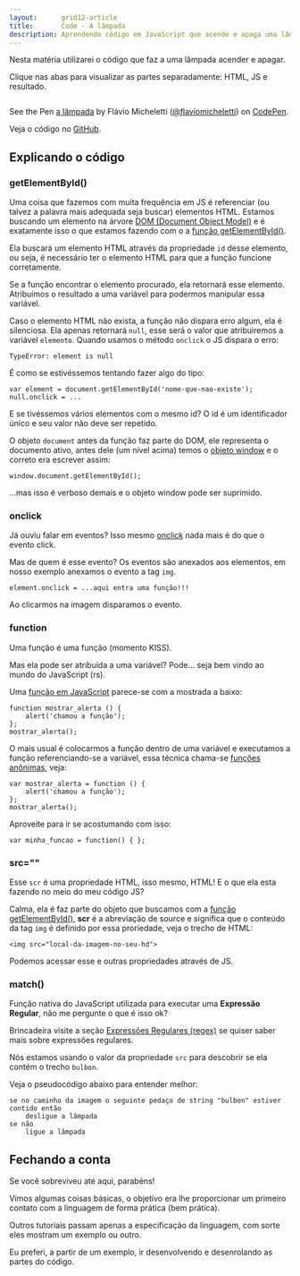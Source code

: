 ```yaml
---
layout:      grid12-article
title:       Code - A lâmpada
description: Aprendendo código em JavaScript que acende e apaga uma lâmpada (princípio de animações com JS)!
---
```


Nesta matéria utilizarei o código que faz a uma lâmpada acender e apagar.

Clique nas abas para visualizar as partes separadamente: HTML, JS e resultado.

<div data-height="266" data-theme-id="2897" data-slug-hash="zFGvl" data-default-tab="null" data-user="flaviomicheletti" class='codepen'><pre><code></code></pre>
<p>See the Pen <a href='http://codepen.io/flaviomicheletti/pen/zFGvl/'>a lâmpada</a> by Flávio Micheletti (<a href='http://codepen.io/flaviomicheletti'>@flaviomicheletti</a>) on <a href='http://codepen.io'>CodePen</a>.</p>
</div><script async src="//codepen.io/assets/embed/ei.js"></script>

Veja o código no [GitHub](https://github.com/devfuria/javascript-exemplos/tree/master/lampada).



Explicando o código
---

### getElementById()

Uma coisa que fazemos com muita frequência em JS é referenciar (ou talvez a palavra mais adequada seja buscar) elementos
HTML. Estamos buscando um elemento na árvore [DOM (Document Object Model)](/javascript/dom/) e é exatamente isso o que estamos fazendo
com o a [função getElementById()](/javascript/refs/getelementbyid).

Ela buscará um elemento HTML através da propriedade `id` desse elemento, ou seja, é necessário ter o elemento HTML para
que a função funcione corretamente.

Se a função encontrar o elemento procurado, ela retornará esse elemento. Atribuímos o resultado a uma variável para 
podermos manipular essa variável. 

Caso o elemento HTML não exista, a função não dispara erro algum, ela é silenciosa. Ela apenas retornará `null`, esse 
será o valor que atribuiremos a variável `elemento`. Quando usamos o método `onclick` o JS dispara o erro:

    TypeError: element is null

É como se estivéssemos tentando fazer algo do tipo:

    var element = document.getElementById('nome-que-nao-existe');
    null.onclick = ...

E se tivéssemos vários elementos com o mesmo id? O id é um identificador único e seu valor não deve ser repetido.

O objeto `document` antes da função faz parte do DOM, ele representa o documento ativo, antes dele (um nível acima) 
temos o [objeto window](/javascript/objeto-global/) e o correto era escrever assim:

    window.document.getElementById();

...mas isso é verboso demais e o objeto window pode ser suprimido.



### onclick

Já ouviu falar em eventos? Isso mesmo [onclick](/javascript/refs/onclick/) nada mais é do que o evento click.

Mas de quem é esse evento? Os eventos são anexados aos elementos, em nosso exemplo anexamos o evento a tag `img`.

    element.onclick = ...aqui entra uma função!!!

Ao clicarmos na imagem disparamos o evento.



### function

Uma função é uma função (momento KISS).

Mas ela pode ser atribuída a uma variável? Pode... seja bem vindo ao mundo do JavaScript (rs).

Uma [função em JavaScript](/javascript/refs/funcoes/) parece-se com a mostrada a baixo:

    function mostrar_alerta () {
        alert('chamou a função');
    };
    mostrar_alerta();

O mais usual é colocarmos a função dentro de uma variável e executamos a função referenciando-se a variável, essa técnica
chama-se [funções anônimas](/javascript/refs/funcoes-anonimas/), veja:

    var mostrar_alerta = function () {
        alert('chamou a função');
    };
    mostrar_alerta();

Aproveite para ir se acostumando com isso:

    var minha_funcao = function() { };



### src=""

Esse `scr` é uma propriedade HTML, isso mesmo, HTML! E o que ela esta fazendo no meio do meu código JS?

Calma, ela é faz parte do objeto que buscamos com a [função getElementById()](/javascript/refs/getelementbyid), __scr__
é a abreviação de source e significa que o conteúdo da tag `img` é definido por essa proriedade, veja o trecho de HTML:

    <img src="local-da-imagem-no-seu-hd">

Podemos acessar esse e outras propriedades através de JS.




### match()

Função nativa do JavaScript utilizada para executar uma __Expressão Regular__, não me pergunte o que é isso ok?

Brincadeira visite a seção [Expressões Regulares (regex)](/regex/) se quiser saber mais sobre expressões regulares.

Nós estamos usando o valor da propriedade `src` para descobrir se ela contém o trecho `bulbon`.

Veja o pseudocódigo abaixo para entender melhor:

    se no caminho da imagem o seguinte pedaço de string "bulbon" estiver contido então
        desligue a lâmpada
    se não
        ligue a lâmpada



Fechando a conta
---

Se você sobreviveu até aqui, parabéns!

Vimos algumas coisas básicas, o objetivo era lhe proporcionar um primeiro contato com a linguagem de forma prática (bem prática).

Outros tutoriais passam apenas a especificação da linguagem, com sorte eles mostram um exemplo ou outro.

Eu preferi, a partir de um exemplo, ir desenvolvendo e desenrolando as partes do código.

